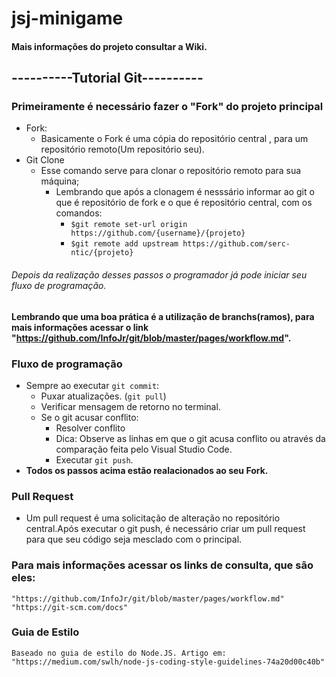 # jsj-minigame
#### Mais informações do projeto consultar a Wiki.
##  ----------Tutorial Git----------
### Primeiramente é necessário fazer o "Fork" do projeto principal
- Fork:
    - Basicamente o Fork é uma cópia do repositório central , para um repositório remoto(Um repositório seu).
- Git Clone
    - Esse comando serve para clonar o repositório remoto para sua máquina;
        - Lembrando que após a clonagem é nesssário informar ao git o que é repositório de fork e o que é repositório central, com os comandos:
            -   `$git remote set-url origin https://github.com/{username}/{projeto}`
            -   `$git remote add upstream https://github.com/serc-ntic/{projeto}`

######  Depois da realização desses passos o programador já pode iniciar seu fluxo de programação.
**Lembrando que uma boa prática é a utilização de branchs(ramos), para mais informações acessar o link "https://github.com/InfoJr/git/blob/master/pages/workflow.md".**

### Fluxo de programação
- Sempre ao executar `git commit`:
    - Puxar atualizações. (`git pull`)
    - Verificar mensagem de retorno no terminal.
    - Se o git acusar conflito:
        - Resolver conflito
        - Dica: Observe as linhas em que o git acusa conflito ou através da comparação feita pelo Visual Studio Code.
        - Executar `git push`.
- **Todos os passos acima estão realacionados ao seu Fork.**

### Pull Request
- Um pull request é uma solicitação de alteração no repositório central.Após executar o git push, é necessário criar um pull request para que seu código seja mesclado com o principal.

### Para mais informações acessar os links de consulta, que são eles:
    "https://github.com/InfoJr/git/blob/master/pages/workflow.md"
    "https://git-scm.com/docs"

### Guia de Estilo
    Baseado no guia de estilo do Node.JS. Artigo em: "https://medium.com/swlh/node-js-coding-style-guidelines-74a20d00c40b"
    